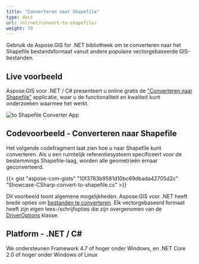 ```yaml
---
title: "Converteren naar Shapefile"
type: docs
url: /nl/net/convert-to-shapefile/
weight: 70
---
```


Gebruik de Aspose.GIS for .NET bibliotheek om te converteren naar het Shapefile bestandsformaat vanuit andere populaire vectorgebaseerde GIS-bestanden.

## **Live voorbeeld**

Aspose.GIS voor .NET / C# presenteert u online gratis de ["Converteren naar Shapefile"](https://products.aspose.app/gis/conversion/convert-to-shapefile) applicatie, waar u de functionaliteit en kwaliteit kunt onderzoeken waarmee het werkt.

![ to Shapefile Converter App](conversion.png)

## **Codevoorbeeld - Converteren naar Shapefile**

Het volgende codefragment laat zien hoe u naar Shapefile kunt converteren. Als u een ruimtelijk referentiesysteem specificeert voor de bestemmings Shapefile-laag, worden alle geometrieën ernaar geconverteerd. 

{{< gist "aspose-com-gists" "10f3783b9581d10bc69dbada42705d2c" "Showcase-CSharp-convert-to-shapefile.cs" >}}

Dit voorbeeld toont algemene mogelijkheden. Aspose.GIS voor .NET heeft brede opties om [bestanden te converteren](https://docs.aspose.com/gis/net/vector-layers/). Elk vectorgebaseerd formaat heeft zijn eigen lees-/schrijfopties die zijn overgenomen van de [DriverOptions](https://reference.aspose.com/gis/net/aspose.gis/driveroptions) klasse.

## **Platform - .NET / C#**

We ondersteunen Framework 4.7 of hoger onder Windows, en .NET Core 2.0 of hoger onder Windows of Linux
